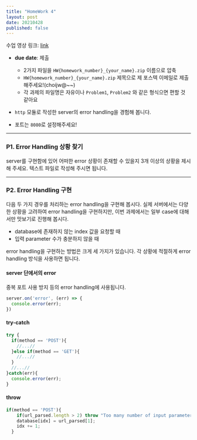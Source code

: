 ```yaml
---
title: "HomeWork 4"
layout: post
date: 20210428
published: false
---
```


수업 영상 링크: [link]()

- **due date**: 
 제출
  - 2가지 파일을 `HW{homework_number}_{your_name}.zip` 이름으로 압축
  - `HW{homework_number}_{your_name}.zip` 제목으로 제 포스텍 이메일로 제출해주세요!(choijw@~~)
  - 각 과제의 파일명은 자유이나 `Problem1`, `Problem2` 와 같은 형식으면 편할 것 같아요


- `http` 모듈로 작성한 server의 error handling을 경험해 봅니다.
- 포트는 `8080`로 설정해주세요!

<hr>

### P1. Error Handling 상황 찾기

server를 구현함에 있어 어떠한 error 상황이 존재할 수 있을지 3개 이상의 상황을 제시해 주세요. 텍스트 파일로 작성해 주시면 됩니다.

<hr>

### P2. Error Handling 구현

다음 두 가지 경우를 처리하는 error handling을 구현해 봅시다. 실제 서버에서는 다양한 상황을 고려하여 error handling을 구현하지만, 이번 과제에서는 일부 case에 대해서만 맛보기로 진행해 봅시다.

- database에 존재하지 않는 index 값을 요청할 때
- 입력 parameter 수가 충분하지 않을 때

error handling을 구현하는 방법은 크게 세 가지가 있습니다. 각 상황에 적절하게 error handling 방식을 사용하면 됩니다. 

#### server 단에서의 error

중복 포트 사용 방지 등의 error handling에 사용됩니다.
```javascript
server.on('error', (err) => {
  console.error(err);
})
```

#### try-catch

```javascript
try {
  if(method == 'POST'){
    //...//
  }else if(method == 'GET'){
    //...//
  }
  //...//
}catch(err){
  console.error(err);
}
```

#### throw

```javascript
if(method == 'POST'){
    if(url_parsed.length > 2) throw "Too many number of input parameters!"
    database[idx] = url_parsed[1];
    idx += 1;
  }
```